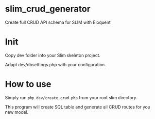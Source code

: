 # slim_crud_generator
Create full CRUD API schema for SLIM with Eloquent

# Init
Copy dev folder into your Slim skeleton project.

Adapt dev/dbsettings.php with your configuration.

# How to use
Simply run `php dev/create_crud.php` from your root slim directory.

This program will create SQL table and generate all CRUD routes for you new model.